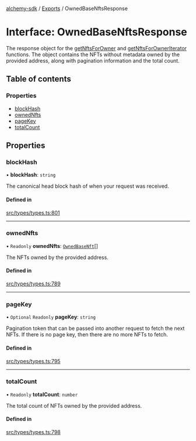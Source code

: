 [alchemy-sdk](../README.md) / [Exports](../modules.md) / OwnedBaseNftsResponse

# Interface: OwnedBaseNftsResponse

The response object for the [getNftsForOwner](../classes/NftNamespace.md#getnftsforowner) and
[getNftsForOwnerIterator](../classes/NftNamespace.md#getnftsforowneriterator) functions. The object contains the NFTs
without metadata owned by the provided address, along with pagination
information and the total count.

## Table of contents

### Properties

- [blockHash](OwnedBaseNftsResponse.md#blockhash)
- [ownedNfts](OwnedBaseNftsResponse.md#ownednfts)
- [pageKey](OwnedBaseNftsResponse.md#pagekey)
- [totalCount](OwnedBaseNftsResponse.md#totalcount)

## Properties

### blockHash

• **blockHash**: `string`

The canonical head block hash of when your request was received.

#### Defined in

[src/types/types.ts:801](https://github.com/alchemyplatform/alchemy-sdk-js/blob/80b6e91/src/types/types.ts#L801)

___

### ownedNfts

• `Readonly` **ownedNfts**: [`OwnedBaseNft`](OwnedBaseNft.md)[]

The NFTs owned by the provided address.

#### Defined in

[src/types/types.ts:789](https://github.com/alchemyplatform/alchemy-sdk-js/blob/80b6e91/src/types/types.ts#L789)

___

### pageKey

• `Optional` `Readonly` **pageKey**: `string`

Pagination token that can be passed into another request to fetch the next
NFTs. If there is no page key, then there are no more NFTs to fetch.

#### Defined in

[src/types/types.ts:795](https://github.com/alchemyplatform/alchemy-sdk-js/blob/80b6e91/src/types/types.ts#L795)

___

### totalCount

• `Readonly` **totalCount**: `number`

The total count of NFTs owned by the provided address.

#### Defined in

[src/types/types.ts:798](https://github.com/alchemyplatform/alchemy-sdk-js/blob/80b6e91/src/types/types.ts#L798)
